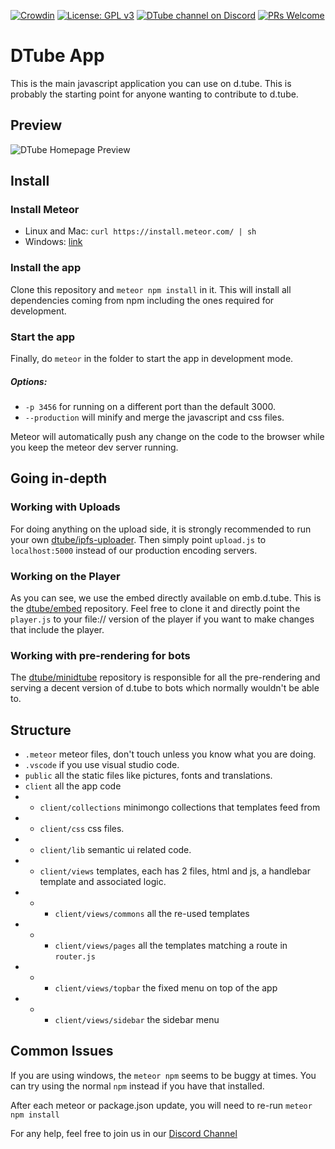 [![Crowdin](https://d322cqt584bo4o.cloudfront.net/dtube/localized.svg)](https://crowdin.com/project/dtube)
[![License: GPL v3](https://img.shields.io/badge/License-GPL%20v3-blue.svg)](https://www.gnu.org/licenses/gpl-3.0)
[![DTube channel on Discord](https://img.shields.io/discord/347020217966395393.svg)](https://discord.gg/dtube)
[![PRs Welcome](https://img.shields.io/badge/PRs-welcome-brightgreen.svg)](http://makeapullrequest.com)

# DTube App

This is the main javascript application you can use on d.tube. This is probably the starting point for anyone wanting to contribute to d.tube.

## Preview

![DTube Homepage Preview](https://i.imgur.com/kKeS77i.png)

## Install

### Install Meteor
* Linux and Mac: `curl https://install.meteor.com/ | sh`
* Windows: [link](https://www.meteor.com/install)

### Install the app

Clone this repository and `meteor npm install` in it. This will install all dependencies coming from npm including the ones required for development.

### Start the app
Finally, do `meteor` in the folder to start the app in development mode.
##### Options:
* `-p 3456` for running on a different port than the default 3000.
* `--production` will minify and merge the javascript and css files.

Meteor will automatically push any change on the code to the browser while you keep the meteor dev server running.

## Going in-depth
### Working with Uploads

For doing anything on the upload side, it is strongly recommended to run your own [dtube/ipfs-uploader](https://github.com/dtube/ipfs-uploader). Then simply point `upload.js` to `localhost:5000` instead of our production encoding servers.

### Working on the Player

As you can see, we use the embed directly available on emb.d.tube. This is the [dtube/embed](https://github.com/dtube/embed) repository. Feel free to clone it and directly point the `player.js` to your file:// version of the player if you want to make changes that include the player.

### Working with pre-rendering for bots

The [dtube/minidtube](https://github.com/dtube/minidtube) repository is responsible for all the pre-rendering and serving a decent version of d.tube to bots which normally wouldn't be able to.

## Structure

 - `.meteor` meteor files, don't touch unless you know what you are doing.
 - `.vscode` if you use visual studio code.
 - `public` all the static files like pictures, fonts and translations.
 - `client` all the app code
 - - `client/collections` minimongo collections that templates feed from
 - - `client/css` css files.
 - - `client/lib` semantic ui related code.
 - - `client/views` templates, each has 2 files, html and js, a handlebar template and associated logic.
 - - - `client/views/commons` all the re-used templates
 - - - `client/views/pages` all the templates matching a route in `router.js`
 - - - `client/views/topbar` the fixed menu on top of the app
 - - - `client/views/sidebar` the sidebar menu

## Common Issues

If you are using windows, the `meteor npm` seems to be buggy at times. You can try using the normal `npm` instead if you have that installed.

After each meteor or package.json update, you will need to re-run `meteor npm install`

For any help, feel free to join us in our [Discord Channel](https://discord.gg/dtube)
